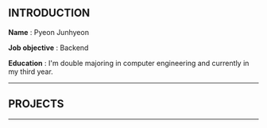## INTRODUCTION
**Name** : Pyeon Junhyeon  

**Job objective** : Backend  

**Education** : I'm double majoring in computer engineering and currently in my third year.
            
---
## PROJECTS
---
